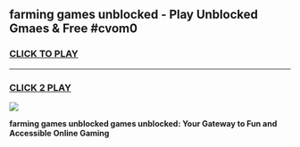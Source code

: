 
## farming games unblocked - Play Unblocked Gmaes & Free #cvom0
<h3>
<a href="https://news.freeplayer.one?title=farming_games_unblocked&ref=03M">CLICK TO PLAY</a></h3>
<hr>

<h3>
<a href="https://news.freeplayer.one?title=farming_games_unblocked&ref=03M">CLICK 2 PLAY</a>
  
</h3>

<a href="https://news.freeplayer.one?title=farming_games_unblocked&ref=03M"><img src="https://clearcache.store/games.png"></a>


**farming games unblocked games unblocked: Your Gateway to Fun and Accessible Online Gaming**
